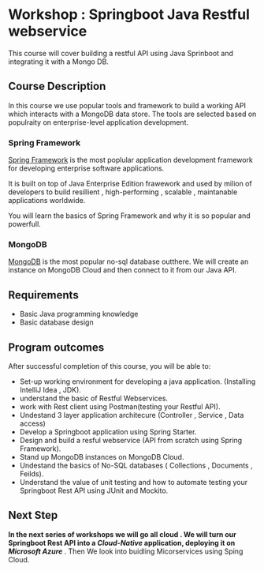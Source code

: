 # Workshop : Springboot Java Restful webservice 

This course will cover building a restful API using Java Sprinboot and integrating it with a Mongo DB. 

  
## Course Description 

In this course we use popular tools and framework to build a working API which interacts with a MongoDB data store. The tools are selected based on populraity on enterprise-level application development. 

### Spring Framework

[Spring Framework](https://spring.io "Spring Framework") is the most poplular application development framework for developing enterprise software applications. 

It is built on top of Java Enterprise Edition frawework and used by milion of developers to build resillient , high-performing , scalable , maintanable applications worldwide. 

You will learn the basics of Spring Framework and why it is so popular and powerfull. 

### MongoDB 
[MongoDB](https://www.mongodb.com "MongoDB") is the most popular no-sql database outthere. We will create an instance on MongoDB Cloud and then connect to it from our Java API. 

## Requirements 
  - Basic Java programming knowledge
  - Basic database design
  
## Program outcomes
After successful completion of this course, you will be able to:
* Set-up working environment for developing a java application. (Installing IntelliJ Idea , JDK). 
* understand the basic of Restful Webservices.
* work with Rest client using Postman(testing your Restful API).
* Undestand 3 layer application architecure (Controller , Service , Data access)
* Develop a Springboot application using Spring Starter.
* Design and build a resful webservice (API from scratch using Spring Framework). 
* Stand up MongoDB instances on MongoDB Cloud. 
* Undestand the basics of No-SQL databases ( Collections , Documents , Feilds).
* Understand the value of unit testing and how to automate testing your Springboot Rest API using JUnit and Mockito.  

## Next Step
**In the next series of workshops we will go all cloud . We will turn our Springboot Rest API into a _Cloud-Native_ application, deploying it on _Microsoft Azure_** . Then We look into buidling Micorservices using Sping Cloud. 



